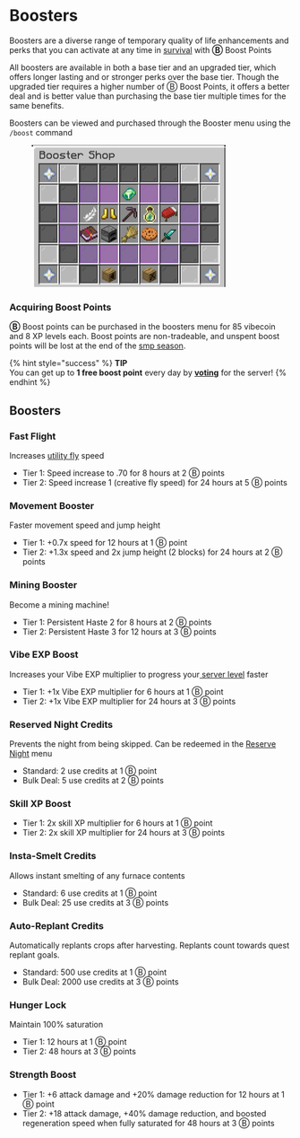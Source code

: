 # Boosters

Boosters are a diverse range of temporary quality of life enhancements and perks that you can activate at any time in [survival](broken-reference) with **Ⓑ** Boost Points

All boosters are available in both a base tier and an upgraded tier, which offers longer lasting and or stronger perks over the base tier. Though the upgraded tier requires a higher number of Ⓑ Boost Points, it offers a better deal and is better value than purchasing the base tier multiple times for the same benefits.

Boosters can be viewed and purchased through the Booster menu using the `/boost` command

<figure><img src="../.gitbook/assets/image (5) (1).png" alt="" width="346"><figcaption></figcaption></figure>

### Acquiring Boost Points

**Ⓑ** Boost points can be purchased in the boosters menu for 85 vibecoin and 8 XP levels each.  Boost points are non-tradeable, and unspent boost points will be lost at the end of the [smp season](smp-survival-s8/season-information.md).

{% hint style="success" %}
**TIP**\
You can get up to **1 free boost point** every day by [**voting**](../general/misc./voting.md) for the server!
{% endhint %}

## Boosters

### **Fast Flight**

Increases [utility fly](tweak-list/utility-flight.md) speed

* Tier 1: Speed increase to .70 for 8 hours at 2 Ⓑ points
* Tier 2: Speed increase 1 (creative fly speed) for 24 hours at 5 Ⓑ points

### **Movement Booster**

Faster movement speed and jump height

* Tier 1: +0.7x speed for 12 hours at 1 Ⓑ point
* Tier 2: +1.3x speed and 2x jump height (2 blocks) for 24 hours at 2 Ⓑ points

### Mining Booster

Become a mining machine!

* Tier 1: Persistent Haste 2 for 8 hours at 2 Ⓑ points
* Tier 2: Persistent Haste 3 for 12 hours at  3 Ⓑ points

### **Vibe EXP Boost**

Increases your Vibe EXP multiplier to progress your[ server level](../general/leveling.md) faster

* Tier 1: +1x Vibe EXP multiplier for 6 hours at 1 Ⓑ point
* Tier 2: +1x Vibe EXP multiplier for 24 hours at 3 Ⓑ points

### **Reserved Night Credits**

Prevents the night from being skipped. Can be redeemed in the [Reserve Night](tweak-list/reserved-nights.md) menu

* Standard: 2 use credits at 1 Ⓑ point
* Bulk Deal: 5 use credits at 2 Ⓑ points

### **Skill XP Boost**

* Tier 1: 2x skill XP multiplier for 6 hours at 1 Ⓑ point
* Tier 2: 2x skill XP multiplier for 24 hours at 3 Ⓑ points

### **Insta-Smelt Credits**

Allows instant smelting of any furnace contents

* Standard: 6 use credits at 1 Ⓑ point
* Bulk Deal: 25 use credits at 3 Ⓑ points

### **Auto-Replant Credits**

Automatically replants crops after harvesting. Replants count towards quest replant goals.

* Standard: 500 use credits at 1 Ⓑ point
* Bulk Deal: 2000 use credits at 3 Ⓑ points

### **Hunger Lock**

Maintain 100% saturation

* Tier 1: 12 hours at 1 Ⓑ point
* Tier 2: 48 hours at 3 Ⓑ points

### **Strength Boost**

* Tier 1: +6 attack damage and +20% damage reduction for 12 hours at 1 Ⓑ point
* Tier 2: +18 attack damage, +40% damage reduction, and boosted regeneration speed when fully saturated for 48 hours at 3 Ⓑ points
